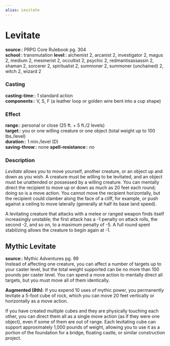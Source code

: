 ```yaml
---
alias: Levitate
---
```


# Levitate 

**source**:: PRPG Core Rulebook pg. 304  
**school**:: transmutation
**level**:: alchemist 2, arcanist 2, investigator 2, magus 2, medium 2, mesmerist 2, occultist 2, psychic 2, redmantisassassin 2, shaman 2, sorcerer 2, spiritualist 2, summoner 2, summoner (unchained) 2, witch 2, wizard 2

### Casting 

**casting-time**:: 1 standard action  
**components**:: V, S, F (a leather loop or golden wire bent into a cup shape)

### Effect 

**range**:: personal or close (25 ft. + 5 ft./2 levels)  
**target**:: you or one willing creature or one object (total weight up to 100 lbs./level)  
**duration**:: 1 min./level (D)  
**saving-throw**:: none
**spell-resistance**:: no

### Description 

*Levitate* allows you to move yourself, another creature, or an object up and down as you wish. A creature must be willing to be levitated, and an object must be unattended or possessed by a willing creature. You can mentally direct the recipient to move up or down as much as 20 feet each round; doing so is a move action. You cannot move the recipient horizontally, but the recipient could clamber along the face of a cliff, for example, or push against a ceiling to move laterally (generally at half its base land speed).  
  
A levitating creature that attacks with a melee or ranged weapon finds itself increasingly unstable; the first attack has a -1 penalty on attack rolls, the second -2, and so on, to a maximum penalty of -5. A full round spent stabilizing allows the creature to begin again at -1.

## Mythic Levitate 

**source**:: Mythic Adventures pg. 99  
Instead of affecting one creature, you can affect a number of targets up to your caster level, but the total weight supported can be no more than 100 pounds per caster level. You can spend a move action to mentally direct all targets, but you must move all of them identically.  
  
**Augmented (8th)**: If you expend 10 uses of mythic power, you permanently levitate a 5-foot cube of rock, which you can move 20 feet vertically or horizontally as a move action.  
  
If you have created multiple cubes and they are physically touching each other, you can direct them all as a single move action (as if they were one object), even if some of them are out of range. Each levitating cube can support approximately 1,000 pounds of weight, allowing you to use it as a portion of the foundation for a bridge, floating castle, or similar construction project.
